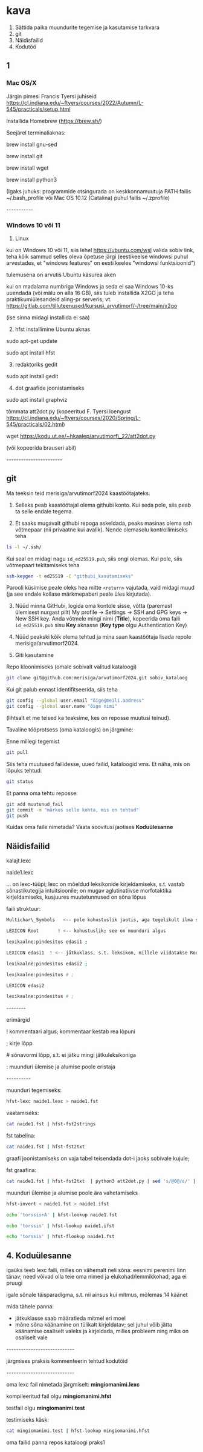 ﻿# kava

1. Sättida paika muundurite tegemise ja kasutamise tarkvara
2. git
3. Näidisfailid
4. Kodutöö

## 1

### Mac OS/X

Järgin pimesi Francis Tyersi juhiseid https://cl.indiana.edu/~ftyers/courses/2022/Autumn/L-545/practicals/setup.html

Installida Homebrew (https://brew.sh/)

Seejärel terminaliaknas:

brew install gnu-sed

brew install git

brew install wget

brew install python3

(Igaks juhuks: programmide otsingurada on keskkonnamuutuja PATH failis ~/.bash\_profile või Mac OS 10.12 (Catalina) puhul failis  ~/.zprofile)

\-----------

### Windows 10 või 11

1. Linux

kui on Windows 10 või 11, siis lehel https://ubuntu.com/wsl valida sobiv link, teha kõik sammud selles oleva õpetuse järgi (eestikeelse windowsi puhul arvestades, et "windows features" on eesti keeles "windowsi funktsioonid")

tulemusena on arvutis Ubuntu käsurea aken

kui on madalama numbriga Windows ja seda ei saa Windows 10-ks uuendada (või mälu on alla 16 GB), siis tuleb installida X2GO ja teha praktikumiülesandeid aling-pr serveris; vt. https://gitlab.com/tilluteenused/kursus\_arvutimorf/-/tree/main/x2go

(ise sinna midagi installida ei saa)

2. hfst installimine Ubuntu aknas

sudo apt-get update

sudo apt install hfst

3. redaktoriks gedit

sudo apt install gedit 

4. dot graafide joonistamiseks

sudo apt install graphviz

tõmmata att2dot.py (kopeeritud F. Tyersi loengust https://cl.indiana.edu/~ftyers/courses/2020/Spring/L-545/practicals/02.html)

wget https://kodu.ut.ee/~hkaalep/arvutimorf\_22/att2dot.py

(või kopeerida brauseri abil)

\-----------------------

## git

Ma teeksin teid merisiga/arvutimorf2024 kaastöötajateks. 

1. Selleks peab kaastöötajal olema githubi konto. Kui seda pole, siis peab ta selle endale tegema.

2. Et saaks mugavalt githubi repoga askeldada, peaks masinas olema ssh võtmepaar (nii privaatne kui avalik). Nende olemasolu kontrollimiseks teha 

```bash
ls -l ~/.ssh/
```
Kui seal on midagi nagu `id_ed25519.pub`, siis ongi olemas. Kui pole, siis võtmepaari tekitamiseks teha

```bash
ssh-keygen -t ed25519 -C "githubi_kasutamiseks"
```
Parooli küsimise peale oleks hea mitte `<return>` vajutada, vaid midagi muud (ja see endale kollase märkmepaberi peale üles kirjutada).

3. Nüüd minna GitHubi, logida oma kontole sisse, võtta (paremast ülemisest nurgast pilt) My profile → Settings → SSH and GPG keys → New SSH key.  Anda võtmele mingi nimi (**Title**), kopeerida oma faili `id_ed25519.pub` sisu **Key** aknasse (**Key type** olgu Authentication Key)

4. Nüüd peakski kõik olema tehtud ja mina saan kaastöötaja lisada repole merisiga/arvutimorf2024.

5. Giti kasutamine

Repo kloonimiseks (omale sobivalt valitud kataloogi)
```bash
git clone git@github.com:merisiga/arvutimorf2024.git sobiv_kataloog
```
Kui git palub ennast identifitseerida, siis teha
```bash
git config --global user.email "õige@meili.aadress"
git config --global user.name "õige nimi"
```
(lihtsalt et me teised ka teaksime, kes on reposse muutusi teinud).

Tavaline tööprotsess (oma kataloogis) on järgmine:

Enne millegi tegemist 
```bash
git pull
```
Siis teha muutused failidesse, uued failid, kataloogid vms.
Et näha, mis on lõpuks tehtud:
```bash
git status
```
Et panna oma tehtu reposse:
```bash
git add muutunud_fail
git commit -m "märkus selle kohta, mis on tehtud"
git push
```
Kuidas oma faile nimetada? Vaata soovitusi jaotises **Koduülesanne**

## Näidisfailid

kalajt.lexc

naide1.lexc

... on lexc-tüüpi; lexc on mõeldud leksikonide kirjeldamiseks, s.t. vastab sõnastikutegija intuitsioonile; on mugav aglutinatiivse morfotaktika kirjeldamiseks, kusjuures muutetunnused on sõna lõpus


faili struktuur:

```bash
Multichar\_Symbols   <-- pole kohustuslik jaotis, aga tegelikult ilma selleta ei saa (sest mitmetähelisi sümboleid/märke on praktiliselt vaja)

LEXICON Root       ! <-- kohustuslik; see on muunduri algus

lexikaalne:pindesitus edasi1 ;

LEXICON edasi1  ! <-- jätkuklass, s.t. leksikon, millele viidatakse Root seest

lexikaalne:pindesitus edasi2 ;

lexikaalne:pindesitus # ;

LEXICON edasi2

lexikaalne:pindesitus # ;
```
\--------

erimärgid

!   kommentaari algus; kommentaar kestab rea lõpuni

;   kirje lõpp

\#   sõnavormi lõpp, s.t. ei jätku mingi jätkuleksikoniga

:   muunduri ülemise ja alumise poole eristaja


\----------

muunduri tegemiseks:

```bash
hfst-lexc naide1.lexc > naide1.fst
```

vaatamiseks:

```bash
cat naide1.fst | hfst-fst2strings
```
fst tabelina:

```bash
cat naide1.fst | hfst-fst2txt
```
graafi joonistamiseks on vaja tabel teisendada dot-i jaoks sobivale kujule; 

fst graafina:

```bash
cat naide1.fst | hfst-fst2txt  | python3 att2dot.py | sed 's/@0@/ε/' | dot -Tpng -o naide1.png
```

muunduri ülemise ja alumise poole ära vahetamiseks

```bash
hfst-invert < naide1.fst > naide1.ifst

echo 'torssis+A' | hfst-lookup naide1.fst

echo 'torssis' | hfst-lookup naide1.ifst

echo 'torssis' | hfst-flookup naide1.fst
```


## 4. Koduülesanne

igaüks teeb lexc faili, milles on vähemalt neli sõna: eesnimi perenimi linn tänav; need võivad olla teie oma nimed ja elukohad/lemmikkohad, aga ei pruugi

igale sõnale täisparadigma, s.t. nii ainsus kui mitmus, mõlemas 14 käänet


mida tähele panna:

- jätkuklasse saab määratleda mitmel eri moel
- mõne sõna käänamine on tülikalt kirjeldatav; sel juhul võib jätta käänamise osaliselt valeks ja kirjeldada, milles probleem ning miks on osaliselt vale

\----------------------------

järgmises praksis kommenteerin tehtud kodutöid

\----------------------------

oma lexc fail nimetada järgmiselt: **mingiomanimi.lexc**

kompileeritud fail olgu **mingiomanimi.hfst**

testfail olgu **mingiomanimi.test**

testimiseks käsk:

```bash
cat mingiomanimi.test | hfst-lookup mingiomanimi.hfst
```

oma failid panna repos kataloogi praks1

